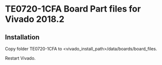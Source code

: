 # TE0720-1CFA Board Part files for Vivado 2018.2

## Installation

   Copy folder TE0720-1CFA to <vivado_install_path>/data/boards/board_files.

   Restart Vivado.
